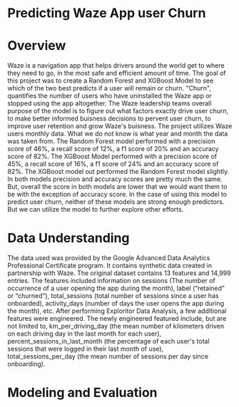 # Predicting Waze App user Churn

# Overview 
Waze is a navigation app that helps drivers around the world get to where they need to go, in the most safe and efficient amount of time.
The goal of this project was to create a Random Forest and XGBoost Model to see which of the two best predicts if a user will remain or churn.
"Churn", quantifies the number of users who have uninstalled the Waze app or stopped using the app altogether.
The Waze leadership teams overall purpose of the model is to figure out what factors exactly drive user churn, to make better informed 
buisness decisions to pervent user churn, to improve user retention and grow Waze's buisness.
The project utilizes Waze users monthly data. What we do not know is what year and month the data was taken from. 
The Random Forest model performed with a precision score of 46%, a recall score of 12%, a f1 score of 20% and an accuracy score of 82%.
The XGBoost Model performed with a precision score of 45%, a recall score of 16%, a f1 score of 24% and an accuracy score of 82%.
The XGBoost model out performed the Random Forest model slightly. In both models precision and accuracy scores are pretty much the same.
But, overall the score in both models are lower that we would want them to be with the exception of accuracy score. 
In the case of using this model to predict user churn, neither of these models are strong enough predictors. But we can utilize the model
to further explore other efforts.

# Data Understanding
The data used was provided by the Google Advanced Data Analytics Professional Certificate program. It contains synthetic data created in partnership with Waze.
The original dataset contains 13 features and 14,999 entries. The features included information on sessions (The number of occurrence of a user opening the app during the month), label (“retained” or “churned”), total_sessions (total number of sessions since a user has onboarded), activity_days (number of days the user opens the app during the month), etc. After performing Exploritor Data Analysis, a few additional features were engineered. The newly engineered featured include, but are not limited to, km_per_driving_day (the mean number of kilometers driven on each driving day in the last month for each user), percent_sessions_in_last_month (the percentage of each user's total sessions that were logged in their last month of use), total_sessions_per_day (the mean number of sessions per day since onboarding).

# Modeling and Evaluation

